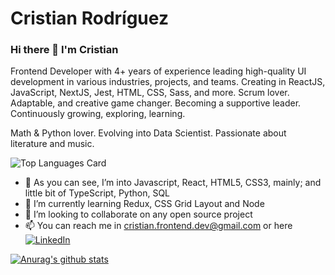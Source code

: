 <h1> Cristian Rodríguez </h1>


### Hi there 👋 I'm Cristian

Frontend Developer with 4+ years of experience leading high-quality UI development in various industries, projects, and teams. Creating in ReactJS, JavaScript, NextJS, Jest, HTML, CSS, Sass, and more. Scrum lover.
Adaptable, and creative game changer. Becoming a supportive leader. Continuously growing, exploring, learning.

Math & Python lover. Evolving into Data Scientist. Passionate about literature and music.

![Top Languages Card](https://github-readme-stats.vercel.app/api/top-langs/?username=criistianrod&theme=react&layout=compact)

- 🔭 As you can see, I’m into Javascript, React, HTML5, CSS3, mainly; and little bit of TypeScript, Python, SQL
- 🌱 I’m currently learning Redux, CSS Grid Layout and Node
- 👯 I’m looking to collaborate on any open source project
- 📫 You can reach me in cristian.frontend.dev@gmail.com or here  [![LinkedIn](https://img.shields.io/badge/LinkedIn-0077B5?style=for-the-badge&logo=linkedin&logoColor=white)](https://www.linkedin.com/in/cristian-rodr%C3%ADguez-713bb3173/)


[![Anurag's github stats](https://github-readme-stats.vercel.app/api?username=criistianrod&theme=react)](https://github.com/anuraghazra/github-readme-stats)


<!--
**CriistianRod/criistianrod** is a ✨ _special_ ✨ repository because its `README.md` (this file) appears on your GitHub profile.
Here are some ideas to get you started:
-->

<!--
- 🤔 I’m looking for help with ...
- 💬 Ask me about ...
- 😄 Pronouns: ...
- ⚡ Fun fact: ...
-->
